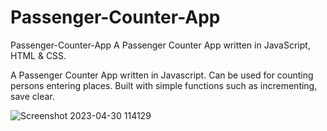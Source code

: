 # Passenger-Counter-App
Passenger-Counter-App A Passenger Counter App written in  JavaScript, HTML  &amp; CSS. 

A Passenger Counter App written in Javascript. Can be used for counting persons entering places. Built with simple functions such as incrementing, save clear.

![Screenshot 2023-04-30 114129](https://user-images.githubusercontent.com/98957798/235338679-10e5bf31-75ce-4431-9e3d-449be4e876a1.png)
